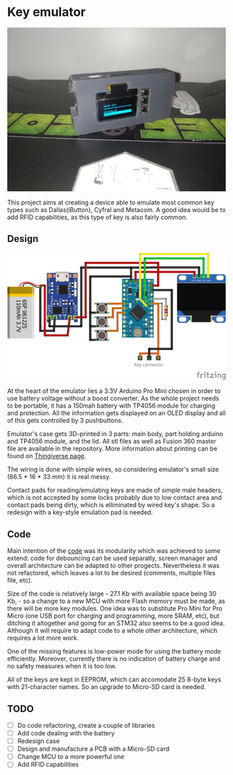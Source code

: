 # Key emulator

![Device](/pics/device.jpg)

This project aims at creating a device able to emulate most common key types such as Dallas(iButton), Cyfral and Metacom. A good idea would be to add RFID capabilities, as this type of key is also fairly common.

## Design

![Wiring](/pics/wiring.png)

At the heart of the emulator lies a 3.3V Arduino Pro Mini chosen in order to use battery voltage without a boost converter. As the whole project needs to be portable, it has a 150mah battery with TP4056 module for charging and protection. All the information gets displayed on an OLED display and all of this gets controlled by 3 pushbuttons.

Emulator's case gets 3D-printed in 3 parts: main body, part holding arduino and TP4056 module, and the lid. All stl files as well as Fusion 360 master file are available in the repository. More information about printing can be found on [Thingiverse page](https://www.thingiverse.com/thing:4578023).

The wiring is done with simple wires, so considering emulator's small size (66.5 * 16 * 33 mm) it is real messy.

Contact pads for reading/emulating keys are made of simple male headers, which is not accepted by some locks probably due to low contact area and contact pads being dirty, which is elliminated by wired key's shape. So a redesign with a key-style emulation pad is needed.

## Code

Main intention of the [code](https://github.com/s0ko1ex/Key-emulator/blob/master/main.cpp) was its modularity which was achieved to some extend: code for debouncing can be used separatly, screen manager and overall architecture can be adapted to other progects. Nevertheless it was not refactored, which leaves a lot to be desired (comments, multiple files file, etc).

Size of the code is relatively large - 27.1 Kb with available space being 30 Kb, - so a change to a new MCU with more Flash memory must be made, as there will be more key modules. One idea was to substitute Pro Mini for Pro Micro (one USB port for charging and programming, more SRAM, etc), but ditching it altogether and going for an STM32 also seems to be a good idea. Although it will require to adapt code to a whole other architecture, which requires a lot more work.

One of the missing features is low-power mode for using the battery mode efficiently. Moreover, currently there is no indication of battery charge and no safety measures when it is too low.

All of the keys are kept in EEPROM, which can accomodate 25 8-byte keys with 21-character names. So an upgrade to Micro-SD card is needed.

## TODO

- [ ] Do code refactoring, create a couple of libraries
- [ ] Add code dealing with the battery
- [ ] Redesign case
- [ ] Design and manufacture a PCB with a Micro-SD card
- [ ] Change MCU to a more powerful one
- [ ] Add RFID capabilities
